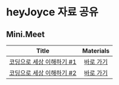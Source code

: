 # heyJoyce 자료 공유

## Mini.Meet

|   Title   |   Materials    | 
| :-------: | :------------: |
|[코딩으로 세상 이해하기 #1](https://heyjoyce.com/product/190723_coding)| [바로 가기](mini.meet/coding-minimeet-1/) |
|[코딩으로 세상 이해하기 #2](https://heyjoyce.com/product/190730_coding)| [바로 가기](mini.meet/coding-minimeet-2/) |
